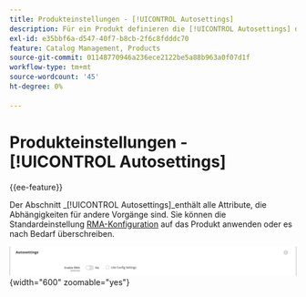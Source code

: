 ```yaml
---
title: Produkteinstellungen - [!UICONTROL Autosettings]
description: Für ein Produkt definieren die [!UICONTROL Autosettings] die Attribute, die Abhängigkeiten für andere Vorgänge sind.
exl-id: e35bbf6a-d547-40f7-b8cb-2f6c8fdddc70
feature: Catalog Management, Products
source-git-commit: 01148770946a236ece2122be5a88b963a0f07d1f
workflow-type: tm+mt
source-wordcount: '45'
ht-degree: 0%

---
```


# Produkteinstellungen - [!UICONTROL Autosettings]

{{ee-feature}}

Der Abschnitt _[!UICONTROL Autosettings]_enthält alle Attribute, die Abhängigkeiten für andere Vorgänge sind. Sie können die Standardeinstellung [RMA-Konfiguration](../stores-purchase/rma-configure.md) auf das Produkt anwenden oder es nach Bedarf überschreiben.

![AutoSettings](./assets/product-autosettings.png){width="600" zoomable="yes"}
